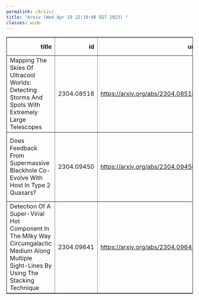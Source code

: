 ```yaml
---
permalink: /Arxiv/
title: "Arxiv (Wed Apr 19 22:10:06 EDT 2023) "
classes: wide
---
```

<table border="1" class="dataframe">
  <thead>
    <tr style="text-align: right;">
      <th>title</th>
      <th>id</th>
      <th>url</th>
      <th>authors</th>
      <th>Local Authors</th>
    </tr>
  </thead>
  <tbody>
    <tr>
      <td>Mapping The Skies Of Ultracool Worlds: Detecting Storms And Spots With   Extremely Large Telescopes</td>
      <td>2304.08518</td>
      <td><a href="https://arxiv.org/abs/2304.08518" target="_blank">https://arxiv.org/abs/2304.08518</a></td>
      <td>Michael K. Plummer, Ji Wang</td>
      <td>Ji Wang, Michael Plummer</td>
    </tr>
    <tr>
      <td>Does Feedback From Supermassive Blackhole Co-Evolve With Host In Type 2   Quasars?</td>
      <td>2304.09450</td>
      <td><a href="https://arxiv.org/abs/2304.09450" target="_blank">https://arxiv.org/abs/2304.09450</a></td>
      <td>S. Jin, J. Wang, M. Z. Kong, R. J. Shen, Y. X. Zhang, X. D. Xu, J. Y. Wei, Z. Xie</td>
      <td>Ji Wang</td>
    </tr>
    <tr>
      <td>Detection Of A Super-Virial Hot Component In The Milky Way   Circumgalactic Medium Along Multiple Sight-Lines By Using The Stacking   Technique</td>
      <td>2304.09641</td>
      <td><a href="https://arxiv.org/abs/2304.09641" target="_blank">https://arxiv.org/abs/2304.09641</a></td>
      <td>Armando Lara-Di, Smita Mathur, Yair Krongold, Sanskriti Das, Anjali Gupta</td>
      <td>Anjali Gupta, Sanskriti Das, Smita Mathur</td>
    </tr>
  </tbody>
</table>